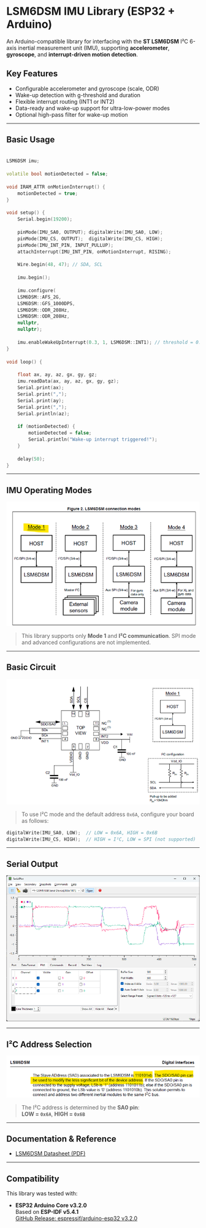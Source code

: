 # LSM6DSM IMU Library (ESP32 + Arduino)

An Arduino-compatible library for interfacing with the **ST LSM6DSM** I²C 6-axis inertial measurement unit (IMU), supporting **accelerometer**, **gyroscope**, and **interrupt-driven motion detection**.

## Key Features

- Configurable accelerometer and gyroscope (scale, ODR)
- Wake-up detection with g-threshold and duration
- Flexible interrupt routing (INT1 or INT2)
- Data-ready and wake-up support for ultra-low-power modes
- Optional high-pass filter for wake-up motion

---

## Basic Usage

```cpp

LSM6DSM imu;

volatile bool motionDetected = false;

void IRAM_ATTR onMotionInterrupt() {
    motionDetected = true;
}

void setup() {
    Serial.begin(19200);

    pinMode(IMU_SA0, OUTPUT); digitalWrite(IMU_SA0, LOW);
    pinMode(IMU_CS, OUTPUT);  digitalWrite(IMU_CS, HIGH);
    pinMode(IMU_INT_PIN, INPUT_PULLUP);
    attachInterrupt(IMU_INT_PIN, onMotionInterrupt, RISING);

    Wire.begin(48, 47); // SDA, SCL

    imu.begin();

    imu.configure(
    LSM6DSM::AFS_2G,
    LSM6DSM::GFS_1000DPS,
    LSM6DSM::ODR_208Hz,
    LSM6DSM::ODR_208Hz,
    nullptr,
    nullptr);

    imu.enableWakeUpInterrupt(0.3, 1, LSM6DSM::INT1); // threshold = 0.3g, duration = 1 ODR cycle, routed to INT1
}

void loop() {

    float ax, ay, az, gx, gy, gz;
    imu.readData(ax, ay, az, gx, gy, gz);
    Serial.print(ax);
    Serial.print(",");
    Serial.print(ay);
    Serial.print(",");
    Serial.println(az);

    if (motionDetected) {
        motionDetected = false;
        Serial.println("Wake-up interrupt triggered!");
    }

    delay(50);
}
```

---

## IMU Operating Modes

![LSM6DSM Modes](assets/modes.png)

> This library supports only **Mode 1** and **I²C communication**. SPI mode and advanced configurations are not implemented.

---

## Basic Circuit

![LSM6DSM Circuit](assets/circuit.png)

> To use I²C mode and the default address `0x6A`, configure your board as follows:

```cpp
digitalWrite(IMU_SA0, LOW);  // LOW = 0x6A, HIGH = 0x6B
digitalWrite(IMU_CS, HIGH);  // HIGH = I²C, LOW = SPI (not supported)
```


---

## Serial Output

![LSM6DSM Serial Plot](assets/serial-plot.png)

---

## I²C Address Selection

![LSM6DSM I2C Address](assets/addr.png)

> The I²C address is determined by the **SA0 pin**:  
> **LOW = `0x6A`**, **HIGH = `0x6B`**

---

## Documentation & Reference

- [LSM6DSM Datasheet (PDF)](assets/LSM6DSM.pdf)

---

## Compatibility

This library was tested with:

- **ESP32 Arduino Core v3.2.0**  
  Based on **ESP-IDF v5.4.1**  
  [GitHub Release: espressif/arduino-esp32 v3.2.0](https://github.com/espressif/arduino-esp32/releases/tag/3.2.0)
